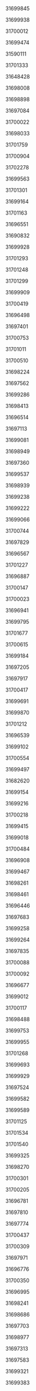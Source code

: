 31699845

31699938

31700012

31699474

31590111

31701333

31648428

31698008

31698898

31697084

31700022

31698033

31701759

31700904

31702278

31699563

31701301

31699164

31701163

31696551

31690832

31699928

31701293

31701248

31701299

31699909

31700419

31696498

31697401

31700753

31701011

31700510

31698224

31697562

31699286

31698413

31696514

31697113

31699081

31698949

31697360

31699537

31698939

31699238

31699222

31699066

31700744

31697829

31696567

31701227

31696887

31700147

31700023

31696941

31699795

31701677

31700615

31699184

31697205

31697917

31700417

31699691

31699870

31701212

31696539

31699102

31700554

31699497

31682620

31699154

31699216

31700218

31699415

31699018

31700484

31696908

31699467

31698261

31698461

31696446

31697683

31699258

31699264

31697835

31700088

31700092

31696677

31699012

31700117

31698488

31699753

31699955

31701268

31699693

31699929

31697524

31699582

31699589

31701125

31701534

31701540

31699325

31698270

31700301

31700205

31696781

31697810

31697774

31700437

31700309

31697971

31696776

31700350

31696995

31698241

31698686

31697703

31698977

31697313

31697583

31699321

31699383

